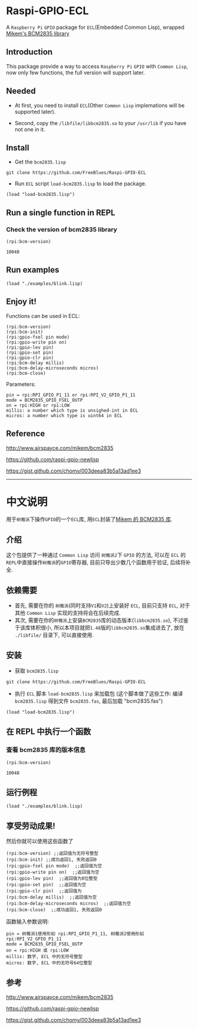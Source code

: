 # Raspi-GPIO-ECL

A `Raspberry Pi` `GPIO` package for `ECL`(Embedded Common Lisp), wrapped  [Mikem's BCM2835 library](http://www.airspayce.com/mikem/bcm2835)

##  Introduction

This package provide a way to access `Raspberry Pi` `GPIO` with `Common Lisp`, now only few functions, the full version will support later.

##  Needed 

- At first, you need to install `ECL`(Other `Common Lisp` implemations will be supported later). 

- Second, copy the `/libfile/libbcm2835.so` to your `/usr/lib` if you have not one in it.

##  Install

- Get the `bcm2835.lisp`    
```
git clone https://github.com/FreeBlues/Raspi-GPIO-ECL   
``` 

- Run `ECL` script `load-bcm2835.lisp` to load the package.   
```
(load "load-bcm2835.lisp")   
```

##  Run a single function in REPL

### Check the version of bcm2835 library
```
(rpi:bcm-version)

10048
```

##  Run examples
```
(load "./examples/blink.lisp)
```


##  Enjoy it!   

Functions can be used in ECL:
```
(rpi:bcm-version)
(rpi:bcm-init)                                                               
(rpi:gpio-fsel pin mode)                                           
(rpi:gpio-write pin on)                                            
(rpi:gpio-lev pin)                                                       
(rpi:gpio-set pin)                                                      
(rpi:gpio-clr pin)                                                       
(rpi:bcm-delay millis)                                                   
(rpi:bcm-delay-microseconds micros)                                      
(rpi:bcm-close)
```
Parameters:
```
pin = rpi:RPI_GPIO_P1_11 or rpi:RPI_V2_GPIO_P1_11
mode = BCM2835_GPIO_FSEL_OUTP
on = rpi:HIGH or rpi:LOW
millis: a number which type is unsighed-int in ECL
micros: a number which type is uint64 in ECL
```

##  Reference

http://www.airspayce.com/mikem/bcm2835

https://github.com/raspi-gpio-newlisp   

https://gist.github.com/chomy/003deea83b5a13ad1ee3

---

# 中文说明

用于`树莓派`下操作`GPIO`的一个`ECL`库, 用`ECL`封装了[Mikem 的 BCM2835 库](http://www.airspayce.com/mikem/bcm2835).

##  介绍

这个包提供了一种通过 `Common Lisp` 访问 `树莓派2`下 `GPIO` 的方法, 可以在 `ECL` 的`REPL`中直接操作`树莓派`的`GPIO`寄存器, 目前只导出少数几个函数用于验证, 后续将补全.

##  依赖需要

- 首先, 需要在你的 `树莓派`(同时支持`V1`和`V2`)上安装好 `ECL`, 目前只支持 `ECL`, 对于其他 `Common Lisp` 实现的支持将会在后续完成.
- 其次, 需要在你的`树莓派`上安装`BCM2835`库的动态版本(`libbcm2835.so`), 不过鉴于该库体积很小, 所以本项目就把`1.48`版的`libbcm2835.so`集成进去了, 放在 `./libfile/` 目录下, 可以直接使用. 

##  安装

- 获取 `bcm2835.lisp` 
```
git clone https://github.com/FreeBlues/Raspi-GPIO-ECL
```
- 执行 `ECL` 脚本 `load-bcm2835.lisp` 来加载包 (这个脚本做了这些工作: 编译 `bcm2835.lisp` 得到文件 `bcm2835.fas`, 最后加载 "bcm2835.fas")   
```
(load "load-bcm2835.lisp")   
```

##  在 REPL 中执行一个函数

### 查看 bcm2835 库的版本信息
```
(rpi:bcm-version)

10048
```

##  运行例程
```
(load "./examples/blink.lisp)
```

##  享受劳动成果!

然后你就可以使用这些函数了

```
(rpi:bcm-version) ;;返回值为无符号整型
(rpi:bcm-init) ;;成功返回1, 失败返回0                                                               
(rpi:gpio-fsel pin mode)  ;;返回值为空                                           
(rpi:gpio-write pin on)  ;;返回值为空                               
(rpi:gpio-lev pin)  ;;返回值为8位整型                                                       
(rpi:gpio-set pin)  ;;返回值为空                                      
(rpi:gpio-clr pin)  ;;返回值为                                           
(rpi:bcm-delay millis)  ;;返回值为空                                            
(rpi:bcm-delay-microseconds micros)  ;;返回值为空                                      
(rpi:bcm-close)  ;;成功返回1, 失败返回0 
```

函数输入参数说明:
```
pin = 树莓派1使用形如 rpi:RPI_GPIO_P1_11, 树莓派2使用形如 rpi:RPI_V2_GPIO_P1_11
mode = BCM2835_GPIO_FSEL_OUTP
on = rpi:HIGH 或 rpi:LOW
millis: 数字, ECL 中的无符号整型
micros: 数字, ECL 中的无符号64位整型
```


##  参考

http://www.airspayce.com/mikem/bcm2835

https://github.com/raspi-gpio-newlisp   

https://gist.github.com/chomy/003deea83b5a13ad1ee3
